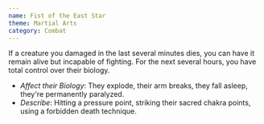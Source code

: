 ```yaml
---
name: Fist of the East Star
theme: Martial Arts
category: Combat
---
```


If a creature you damaged in the last several minutes dies, you can have it remain alive but incapable of fighting. For the next several hours, you have total control over their biology.

* *Affect their Biology*: They explode, their arm breaks, they fall asleep, they're permanently paralyzed. 
* *Describe*: Hitting a pressure point, striking their sacred chakra points, using a forbidden death technique.